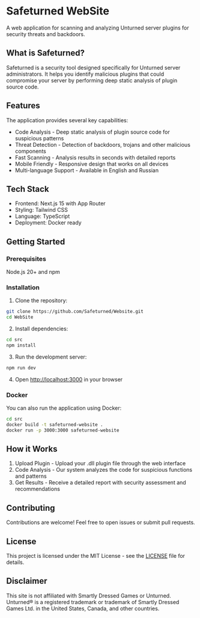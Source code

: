 # Safeturned WebSite

A web application for scanning and analyzing Unturned server plugins for security threats and backdoors.

## What is Safeturned?

Safeturned is a security tool designed specifically for Unturned server administrators. It helps you identify malicious plugins that could compromise your server by performing deep static analysis of plugin source code.

## Features

The application provides several key capabilities:

- Code Analysis - Deep static analysis of plugin source code for suspicious patterns
- Threat Detection - Detection of backdoors, trojans and other malicious components  
- Fast Scanning - Analysis results in seconds with detailed reports
- Mobile Friendly - Responsive design that works on all devices
- Multi-language Support - Available in English and Russian

## Tech Stack

- Frontend: Next.js 15 with App Router
- Styling: Tailwind CSS
- Language: TypeScript
- Deployment: Docker ready

## Getting Started

### Prerequisites

Node.js 20+ and npm

### Installation

1. Clone the repository:
```bash
git clone https://github.com/Safeturned/Website.git
cd WebSite
```

2. Install dependencies:
```bash
cd src
npm install
```

3. Run the development server:
```bash
npm run dev
```

4. Open [http://localhost:3000](http://localhost:3000) in your browser

### Docker

You can also run the application using Docker:

```bash
cd src
docker build -t safeturned-website .
docker run -p 3000:3000 safeturned-website
```

## How it Works

1. Upload Plugin - Upload your .dll plugin file through the web interface
2. Code Analysis - Our system analyzes the code for suspicious functions and patterns
3. Get Results - Receive a detailed report with security assessment and recommendations

## Contributing

Contributions are welcome! Feel free to open issues or submit pull requests.

## License

This project is licensed under the MIT License - see the [LICENSE](LICENSE) file for details.

## Disclaimer

This site is not affiliated with Smartly Dressed Games or Unturned. Unturned® is a registered trademark or trademark of Smartly Dressed Games Ltd. in the United States, Canada, and other countries.